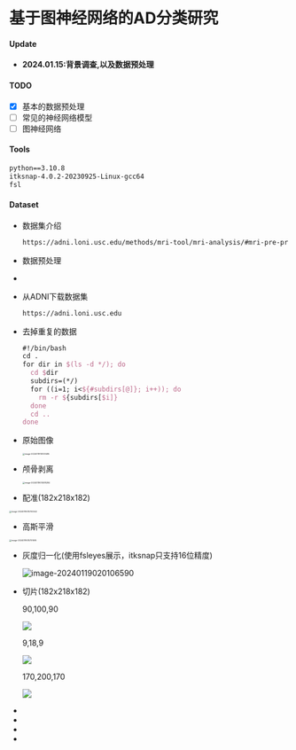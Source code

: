 # 基于图神经网络的AD分类研究

#### Update

+ **2024.01.15:背景调查,以及数据预处理**

#### TODO

- [x] 基本的数据预处理
- [ ] 常见的神经网络模型
- [ ] 图神经网络

#### Tools

```latex
python==3.10.8
itksnap-4.0.2-20230925-Linux-gcc64
fsl
```

#### Dataset

+ 数据集介绍

  ```latex
  https://adni.loni.usc.edu/methods/mri-tool/mri-analysis/#mri-pre-processing-container
  ```

+ 数据预处理

+ 

  + 从ADNI下载数据集
    ```latex
    https://adni.loni.usc.edu
    ```

  + 去掉重复的数据

    ```latex
    #!/bin/bash
    cd .
    for dir in $(ls -d */); do
      cd $dir
      subdirs=(*/)
      for ((i=1; i<${#subdirs[@]}; i++)); do
        rm -r ${subdirs[$i]}
      done
      cd ..
    done
    ```

  + 原始图像

    <img src="/home/lz/snap/typora/86/.config/Typora/typora-user-images/image-20240119151051485.png" alt="image-20240119151051485" style="zoom:25%;" />

  + 颅骨剥离

    <img src="/home/lz/snap/typora/86/.config/Typora/typora-user-images/image-20240119015518284.png" alt="image-20240119015518284" style="zoom:25%;" />

    

  + 配准(182x218x182)

  <img src="/home/lz/snap/typora/86/.config/Typora/typora-user-images/image-20240119015700542.png" alt="image-20240119015700542" style="zoom:25%;" />

  + 高斯平滑

  <img src="/home/lz/snap/typora/86/.config/Typora/typora-user-images/image-20240119015751695.png" alt="image-20240119015751695" style="zoom:25%;" />

  

  + 灰度归一化(使用fsleyes展示，itksnap只支持16位精度)

    ![image-20240119020106590](/home/lz/snap/typora/86/.config/Typora/typora-user-images/image-20240119020106590.png)

  + 切片(182x218x182)
    
    90,100,90
    
    ![](/home/lz/repo/Gradesign/imgs/slice.png)
    
    9,18,9
    
    ![](/home/lz/repo/Gradesign/imgs/Figure_2.png)
    
    170,200,170
    
    ![](/home/lz/repo/Gradesign/imgs/Figure_3.png)


  + 

    
    
  + 

    

  + 

    
    
  + 

    

